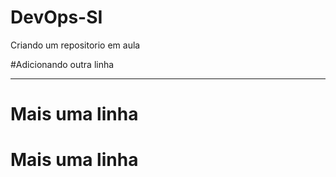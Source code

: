 # DevOps-SI
Criando um repositorio em aula

#Adicionando outra linha

________________________
# Mais uma linha
# Mais uma linha